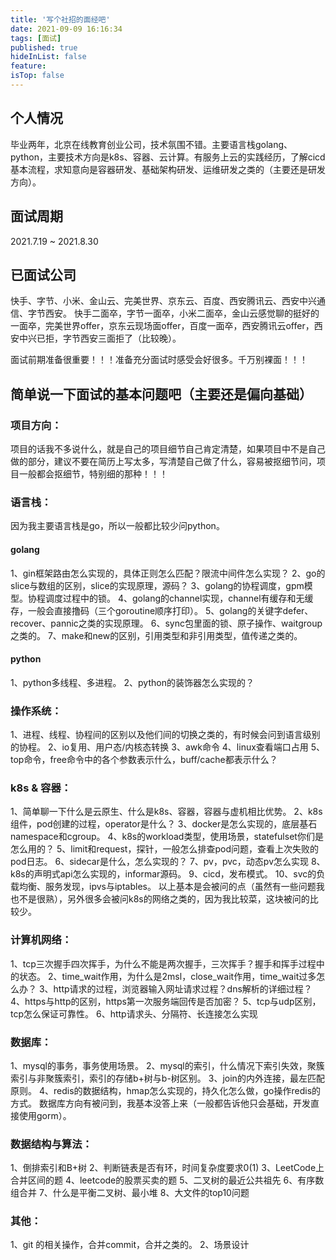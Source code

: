 ```yaml
---
title: '写个社招的面经吧'
date: 2021-09-09 16:16:34
tags: [面试]
published: true
hideInList: false
feature: 
isTop: false
---
```

## 个人情况
毕业两年，北京在线教育创业公司，技术氛围不错。主要语言栈golang、python，主要技术方向是k8s、容器、云计算。有服务上云的实践经历，了解cicd基本流程，求知意向是容器研发、基础架构研发、运维研发之类的（主要还是研发方向）。

## 面试周期
2021.7.19 ~ 2021.8.30

## 已面试公司
快手、字节、小米、金山云、完美世界、京东云、百度、西安腾讯云、西安中兴通信、字节西安。
快手二面卒，字节一面卒，小米二面卒，金山云感觉聊的挺好的一面卒，完美世界offer，京东云现场面offer，百度一面卒，西安腾讯云offer，西安中兴已拒，字节西安三面拒了（比较晚）。

面试前期准备很重要！！！准备充分面试时感受会好很多。千万别裸面！！！

## 简单说一下面试的基本问题吧（主要还是偏向基础）
### 项目方向：
项目的话我不多说什么，就是自己的项目细节自己肯定清楚，如果项目中不是自己做的部分，建议不要在简历上写太多，写清楚自己做了什么，容易被抠细节问，项目一般都会抠细节，特别细的那种！！！

### 语言栈：
因为我主要语言栈是go，所以一般都比较少问python。
#### golang
1、gin框架路由怎么实现的，具体正则怎么匹配？限流中间件怎么实现？
2、go的slice与数组的区别，slice的实现原理，源码？
3、golang的协程调度，gpm模型。协程调度过程中的锁。
4、golang的channel实现，channel有缓存和无缓存，一般会直接撸码（三个goroutine顺序打印）。
5、golang的关键字defer、recover、pannic之类的实现原理。
6、sync包里面的锁、原子操作、waitgroup之类的。
7、make和new的区别，引用类型和非引用类型，值传递之类的。
#### python
1、python多线程、多进程。
2、python的装饰器怎么实现的？

### 操作系统：
1、进程、线程、协程间的区别以及他们间的切换之类的，有时候会问到语言级别的协程。
2、io复用、用户态/内核态转换
3、awk命令
4、linux查看端口占用
5、top命令，free命令中的各个参数表示什么，buff/cache都表示什么？

### k8s & 容器：
1、简单聊一下什么是云原生、什么是k8s、容器，容器与虚机相比优势。
2、k8s组件，pod创建的过程，operator是什么？
3、docker是怎么实现的，底层基石namespace和cgroup。
4、k8s的workload类型，使用场景，statefulset你们是怎么用的？
5、limit和request，探针，一般怎么排查pod问题，查看上次失败的pod日志。
6、sidecar是什么，怎么实现的？
7、pv，pvc，动态pv怎么实现
8、k8s的声明式api怎么实现的，informar源码。
9、cicd，发布模式。
10、svc的负载均衡、服务发现，ipvs与iptables。
以上基本是会被问的点（虽然有一些问题我也不是很熟），另外很多会被问k8s的网络之类的，因为我比较菜，这块被问的比较少。

### 计算机网络：
1、tcp三次握手四次挥手，为什么不能是两次握手，三次挥手？握手和挥手过程中的状态。
2、time_wait作用，为什么是2msl，close_wait作用，time_wait过多怎么办？
3、http请求的过程，浏览器输入网址请求过程？dns解析的详细过程？
4、https与http的区别，https第一次服务端回传是否加密？
5、tcp与udp区别，tcp怎么保证可靠性。
6、http请求头、分隔符、长连接怎么实现

### 数据库：
1、mysql的事务，事务使用场景。
2、mysql的索引，什么情况下索引失效，聚簇索引与非聚簇索引，索引的存储b+树与b-树区别。
3、join的内外连接，最左匹配原则。
4、redis的数据结构，hmap怎么实现的，持久化怎么做，go操作redis的方式。
数据库方向有被问到，我基本没答上来（一般都告诉他只会基础，开发直接使用gorm）。

### 数据结构与算法：
1、倒排索引和B+树
2、判断链表是否有环，时间复杂度要求0(1)
3、LeetCode上合并区间的题
4、leetcode的股票买卖的题
5、二叉树的最近公共祖先
6、有序数组合并
7、什么是平衡二叉树、最小堆
8、大文件的top10问题

### 其他：
1、git 的相关操作，合并commit，合并之类的。
2、场景设计
